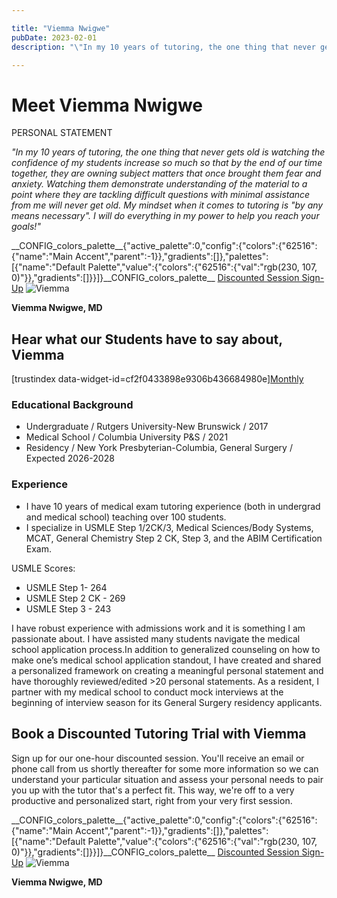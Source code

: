 ```yaml
---

title: "Viemma Nwigwe"
pubDate: 2023-02-01
description: "\"In my 10 years of tutoring, the one thing that never gets old is watching the confidence of my students increase so much so that by the end of our time to"

---
```



# Meet Viemma Nwigwe

PERSONAL STATEMENT

_"In my 10 years of tutoring, the one thing that never gets old is watching the confidence of my students increase so much so that by the end of our time together, they are owning subject matters that once brought them fear and anxiety. Watching them demonstrate understanding of the material to a point where they are tackling difficult questions with minimal assistance from me will never get old. My mindset when it comes to tutoring is "by any means necessary". I will do everything in my power to help you reach your goals!"_

\_\_CONFIG\_colors\_palette\_\_{"active\_palette":0,"config":{"colors":{"62516":{"name":"Main Accent","parent":-1}},"gradients":\[\]},"palettes":\[{"name":"Default Palette","value":{"colors":{"62516":{"val":"rgb(230, 107, 0)"}},"gradients":\[\]}}\]}\_\_CONFIG\_colors\_palette\_\_ [Discounted Session Sign-Up](/purchase-discounted-session/) ![](https://www.medlearnity.com//images/wp/2023/04/Viemma.webp "Viemma")

**Viemma Nwigwe, MD**

## Hear what our Students have to say about, Viemma

\[trustindex data-widget-id=cf2f0433898e9306b436684980e\][Monthly](#)

### Educational Background

- Undergraduate / Rutgers University-New Brunswick / 2017
- Medical School / Columbia University P&S / 2021
- Residency / New York Presbyterian-Columbia, General Surgery / Expected 2026-2028

### Experience

- I have 10 years of medical exam tutoring experience (both in undergrad and medical school) teaching over 100 students.
- I specialize in USMLE Step 1/2CK/3, Medical Sciences/Body Systems, MCAT, General Chemistry Step 2 CK, Step 3, and the ABIM Certification Exam.

USMLE Scores:

- USMLE Step 1- 264
- USMLE Step 2 CK - 269
- USMLE Step 3 - 243

I have robust experience with admissions work and it is something I am passionate about. I have assisted many students navigate the medical school application process.In addition to generalized counseling on how to make one’s medical school application standout, I have created and shared a personalized framework on creating a meaningful personal statement and have thoroughly reviewed/edited >20 personal statements. As a resident, I partner with my medical school to conduct mock interviews at the beginning of interview season for its General Surgery residency applicants.

## Book a Discounted Tutoring Trial with Viemma

Sign up for our one-hour discounted session. You'll receive an email or phone call from us shortly thereafter for some more information so we can understand your particular situation and assess your personal needs to pair you up with the tutor that's a perfect fit. This way, we're off to a very productive and personalized start, right from your very first session.

\_\_CONFIG\_colors\_palette\_\_{"active\_palette":0,"config":{"colors":{"62516":{"name":"Main Accent","parent":-1}},"gradients":\[\]},"palettes":\[{"name":"Default Palette","value":{"colors":{"62516":{"val":"rgb(230, 107, 0)"}},"gradients":\[\]}}\]}\_\_CONFIG\_colors\_palette\_\_ [Discounted Session Sign-Up](/purchase-discounted-session/) ![](https://www.medlearnity.com//images/wp/2023/04/Viemma.webp "Viemma")

**Viemma Nwigwe, MD**
